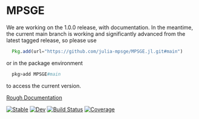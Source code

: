 # MPSGE

We are working on the 1.0.0 release, with documentation. In the meantime, the current main branch is working and significantly advanced from the latest tagged release, so please use 

```julia
  Pkg.add(url="https://github.com/julia-mpsge/MPSGE.jl.git#main") 
```

or in the package environment

```julia
  pkg>add MPSGE#main
```
  
to access the current version.

[Rough Documentation](https://julia-mpsge.github.io/MPSGE.jl/previews/PR186/)

[![Stable](https://img.shields.io/badge/docs-stable-blue.svg)](https://julia-mpsge.github.io/MPSGE.jl/stable/)
[![Dev](https://img.shields.io/badge/docs-dev-blue.svg)](https://julia-mpsge.github.io/MPSGE.jl/dev/)
[![Build Status](https://github.com/julia-mpsge/MPSGE.jl/actions/workflows/CI.yml/badge.svg?branch=main)](https://github.com/julia-mpsge/MPSGE.jl/actions/workflows/CI.yml?query=branch%3Amain)
[![Coverage](https://codecov.io/gh/julia-mpsge/MPSGE.jl/branch/master/graph/badge.svg)](https://codecov.io/gh/julia-mpsge/MPSGE.jl)
